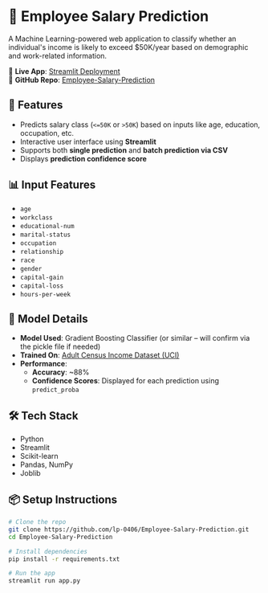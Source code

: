 # 💼 Employee Salary Prediction

A Machine Learning-powered web application to classify whether an individual's income is likely to exceed $50K/year based on demographic and work-related information.

🔗 **Live App**: [Streamlit Deployment](https://employee-salary-prediction-6yc6gnecxkdrr5vmdi46kz.streamlit.app/)  
📁 **GitHub Repo**: [Employee-Salary-Prediction](https://github.com/lp-0406/Employee-Salary-Prediction)


## 🚀 Features

- Predicts salary class (`<=50K` or `>50K`) based on inputs like age, education, occupation, etc.
- Interactive user interface using **Streamlit**
- Supports both **single prediction** and **batch prediction via CSV**
- Displays **prediction confidence score**


## 📊 Input Features

- `age`
- `workclass`
- `educational-num`
- `marital-status`
- `occupation`
- `relationship`
- `race`
- `gender`
- `capital-gain`
- `capital-loss`
- `hours-per-week`


## 🤖 Model Details

- **Model Used**: Gradient Boosting Classifier (or similar – will confirm via the pickle file if needed)
- **Trained On**: [Adult Census Income Dataset (UCI)](https://archive.ics.uci.edu/ml/datasets/adult)
- **Performance**:
  - **Accuracy**: ~88%
  - **Confidence Scores**: Displayed for each prediction using `predict_proba`


## 🛠️ Tech Stack

- Python
- Streamlit
- Scikit-learn
- Pandas, NumPy
- Joblib


## 📦 Setup Instructions

```bash
# Clone the repo
git clone https://github.com/lp-0406/Employee-Salary-Prediction.git
cd Employee-Salary-Prediction

# Install dependencies
pip install -r requirements.txt

# Run the app
streamlit run app.py

